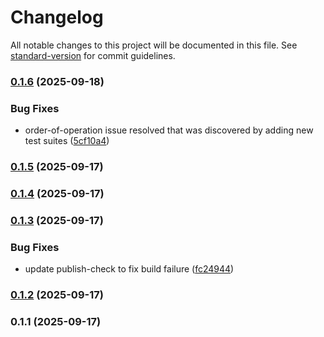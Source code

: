 # Changelog

All notable changes to this project will be documented in this file. See [standard-version](https://github.com/conventional-changelog/standard-version) for commit guidelines.

### [0.1.6](https://github.com/Gulluth/sigil/compare/v0.1.5...v0.1.6) (2025-09-18)


### Bug Fixes

* order-of-operation issue resolved that was discovered by adding new test suites ([5cf10a4](https://github.com/Gulluth/sigil/commit/5cf10a46cb4b9d0833ac0c03d9661b34f29544aa))

### [0.1.5](https://github.com/Gulluth/sigil/compare/v0.1.4...v0.1.5) (2025-09-17)

### [0.1.4](https://github.com/Gulluth/sigil/compare/v0.1.3...v0.1.4) (2025-09-17)

### [0.1.3](https://github.com/Gulluth/sigil/compare/v0.1.2...v0.1.3) (2025-09-17)


### Bug Fixes

* update publish-check to fix build failure ([fc24944](https://github.com/Gulluth/sigil/commit/fc249443b047ad8c880381ecb37a56939042277d))

### [0.1.2](https://github.com/Gulluth/sigil/compare/v0.1.1...v0.1.2) (2025-09-17)

### 0.1.1 (2025-09-17)
